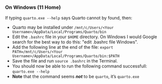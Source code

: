 ### On Windows (11 Home)

If typing `quarto.exe --help` says Quarto cannot by found, then:

- Quarto may be installed under `/mnt/c/Users/<Your Username>/AppData/Local/Programs/Quarto/bin`
- Edit the `.bashrc` file in your `$HOME` directory. On Windows I would Google search for the best way to do this: "edit .bashrc file Windows".
- Add the following line at the end of the file:
    `export PATH=/mnt/c/Users/<Your Username>/AppData/Local/Programs/Quarto/bin:$PATH`
- Save the file and run `source .bashrc` in the Terminal.
- You should now be able to run the following command successfull:
    `quarto.exe --help`
- **Note** that the command seems ***not*** to be `quarto`, it’s `quarto.exe`
